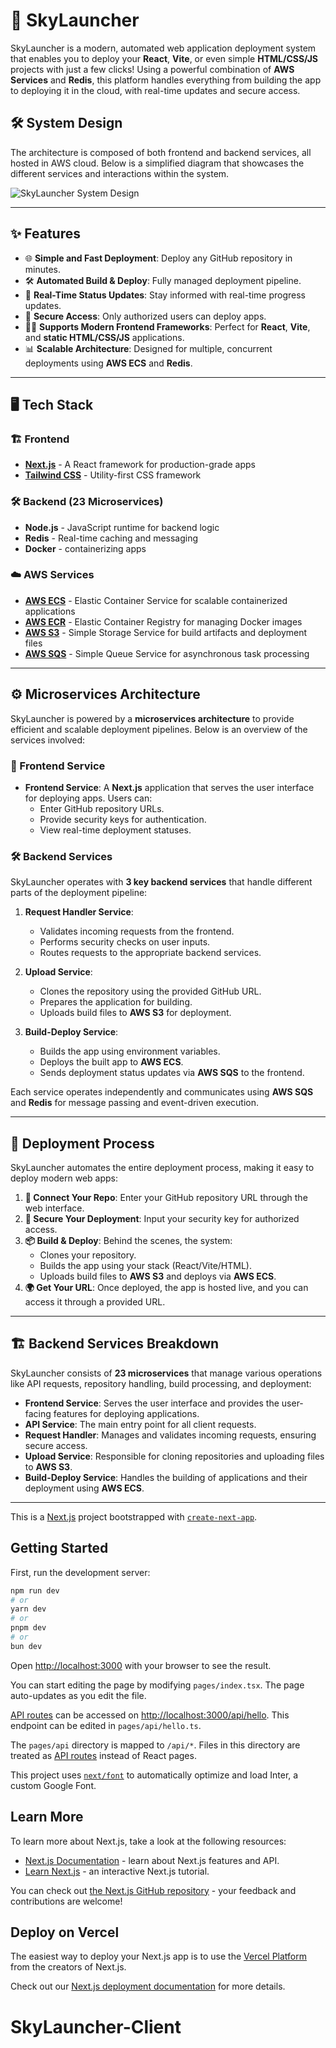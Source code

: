 # 🚀 SkyLauncher

SkyLauncher is a modern, automated web application deployment system that enables you to deploy your **React**, **Vite**, or even simple **HTML/CSS/JS** projects with just a few clicks! Using a powerful combination of **AWS Services** and **Redis**, this platform handles everything from building the app to deploying it in the cloud, with real-time updates and secure access. 


## 🛠️ System Design

The architecture is composed of both frontend and backend services, all hosted in AWS cloud. Below is a simplified diagram that showcases the different services and interactions within the system.



![SkyLauncher System Design](/system-design.png) <!-- Be sure to upload the system design image to your repo -->

---

## ✨ Features

- 🌐 **Simple and Fast Deployment**: Deploy any GitHub repository in minutes.
- 🛠️ **Automated Build & Deploy**: Fully managed deployment pipeline.
- 📡 **Real-Time Status Updates**: Stay informed with real-time progress updates.
- 🔐 **Secure Access**: Only authorized users can deploy apps.
- 🧑‍💻 **Supports Modern Frontend Frameworks**: Perfect for **React**, **Vite**, and **static HTML/CSS/JS** applications.
- 📊 **Scalable Architecture**: Designed for multiple, concurrent deployments using **AWS ECS** and **Redis**.

---

## 🖥️ Tech Stack

### 🏗️ Frontend
- **[Next.js](https://nextjs.org)** - A React framework for production-grade apps
- **[Tailwind CSS](https://tailwindcss.com)** - Utility-first CSS framework

### 🛠️ Backend (23 Microservices)
- **Node.js** - JavaScript runtime for backend logic
- **Redis** - Real-time caching and messaging
- **Docker** -  containerizing apps

### ☁️ AWS Services
- **[AWS ECS](https://aws.amazon.com/ecs/)** - Elastic Container Service for scalable containerized applications
- **[AWS ECR](https://aws.amazon.com/ecr/)** - Elastic Container Registry for managing Docker images
- **[AWS S3](https://aws.amazon.com/s3/)** - Simple Storage Service for build artifacts and deployment files
- **[AWS SQS](https://aws.amazon.com/sqs/)** - Simple Queue Service for asynchronous task processing

---

## ⚙️ Microservices Architecture

SkyLauncher is powered by a **microservices architecture** to provide efficient and scalable deployment pipelines. Below is an overview of the services involved:

### 🔄 Frontend Service

- **Frontend Service**: A **Next.js** application that serves the user interface for deploying apps. Users can:
  - Enter GitHub repository URLs.
  - Provide security keys for authentication.
  - View real-time deployment statuses.

### 🛠️ Backend Services

SkyLauncher operates with **3 key backend services** that handle different parts of the deployment pipeline:

1. **Request Handler Service**: 
   - Validates incoming requests from the frontend.
   - Performs security checks on user inputs.
   - Routes requests to the appropriate backend services.

2. **Upload Service**: 
   - Clones the repository using the provided GitHub URL.
   - Prepares the application for building.
   - Uploads build files to **AWS S3** for deployment.

3. **Build-Deploy Service**: 
   - Builds the app using environment variables.
   - Deploys the built app to **AWS ECS**.
   - Sends deployment status updates via **AWS SQS** to the frontend.

Each service operates independently and communicates using **AWS SQS** and **Redis** for message passing and event-driven execution.

---

## 🚀 Deployment Process

SkyLauncher automates the entire deployment process, making it easy to deploy modern web apps:

1. **🔗 Connect Your Repo**: Enter your GitHub repository URL through the web interface.
2. **🔐 Secure Your Deployment**: Input your security key for authorized access.
3. **📦 Build & Deploy**: Behind the scenes, the system:
   - Clones your repository.
   - Builds the app using your stack (React/Vite/HTML).
   - Uploads build files to **AWS S3** and deploys via **AWS ECS**.
4. **🌍 Get Your URL**: Once deployed, the app is hosted live, and you can access it through a provided URL.

---

## 🏗️ Backend Services Breakdown

SkyLauncher consists of **23 microservices** that manage various operations like API requests, repository handling, build processing, and deployment:

- **Frontend Service**: Serves the user interface and provides the user-facing features for deploying applications.
- **API Service**: The main entry point for all client requests.
- **Request Handler**: Manages and validates incoming requests, ensuring secure access.
- **Upload Service**: Responsible for cloning repositories and uploading files to **AWS S3**.
- **Build-Deploy Service**: Handles the building of applications and their deployment using **AWS ECS**.

---




This is a [Next.js](https://nextjs.org/) project bootstrapped with [`create-next-app`](https://github.com/vercel/next.js/tree/canary/packages/create-next-app).

## Getting Started

First, run the development server:

```bash
npm run dev
# or
yarn dev
# or
pnpm dev
# or
bun dev
```

Open [http://localhost:3000](http://localhost:3000) with your browser to see the result.

You can start editing the page by modifying `pages/index.tsx`. The page auto-updates as you edit the file.

[API routes](https://nextjs.org/docs/api-routes/introduction) can be accessed on [http://localhost:3000/api/hello](http://localhost:3000/api/hello). This endpoint can be edited in `pages/api/hello.ts`.

The `pages/api` directory is mapped to `/api/*`. Files in this directory are treated as [API routes](https://nextjs.org/docs/api-routes/introduction) instead of React pages.

This project uses [`next/font`](https://nextjs.org/docs/basic-features/font-optimization) to automatically optimize and load Inter, a custom Google Font.

## Learn More

To learn more about Next.js, take a look at the following resources:

- [Next.js Documentation](https://nextjs.org/docs) - learn about Next.js features and API.
- [Learn Next.js](https://nextjs.org/learn) - an interactive Next.js tutorial.

You can check out [the Next.js GitHub repository](https://github.com/vercel/next.js/) - your feedback and contributions are welcome!

## Deploy on Vercel

The easiest way to deploy your Next.js app is to use the [Vercel Platform](https://vercel.com/new?utm_medium=default-template&filter=next.js&utm_source=create-next-app&utm_campaign=create-next-app-readme) from the creators of Next.js.

Check out our [Next.js deployment documentation](https://nextjs.org/docs/deployment) for more details.
# SkyLauncher-Client
